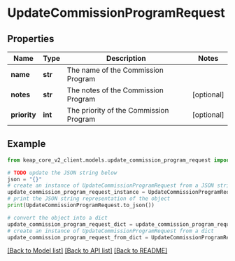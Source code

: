 # UpdateCommissionProgramRequest


## Properties

Name | Type | Description | Notes
------------ | ------------- | ------------- | -------------
**name** | **str** | The name of the Commission Program | 
**notes** | **str** | The notes of the Commission Program | [optional] 
**priority** | **int** | The priority of the Commission Program | [optional] 

## Example

```python
from keap_core_v2_client.models.update_commission_program_request import UpdateCommissionProgramRequest

# TODO update the JSON string below
json = "{}"
# create an instance of UpdateCommissionProgramRequest from a JSON string
update_commission_program_request_instance = UpdateCommissionProgramRequest.from_json(json)
# print the JSON string representation of the object
print(UpdateCommissionProgramRequest.to_json())

# convert the object into a dict
update_commission_program_request_dict = update_commission_program_request_instance.to_dict()
# create an instance of UpdateCommissionProgramRequest from a dict
update_commission_program_request_from_dict = UpdateCommissionProgramRequest.from_dict(update_commission_program_request_dict)
```
[[Back to Model list]](../README.md#documentation-for-models) [[Back to API list]](../README.md#documentation-for-api-endpoints) [[Back to README]](../README.md)



